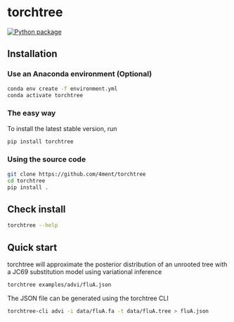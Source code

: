 # torchtree

[![Python package](https://github.com/4ment/torchtree/actions/workflows/python-package.yml/badge.svg)](https://github.com/4ment/torchtree/actions/workflows/python-package.yml)

## Installation

### Use an Anaconda environment (Optional)
```bash
conda env create -f environment.yml
conda activate torchtree
```

### The easy way
To install the latest stable version, run
```bash
pip install torchtree
```

### Using the source code
```bash
git clone https://github.com/4ment/torchtree
cd torchtree
pip install .
```

## Check install
```bash
torchtree --help
```

## Quick start
torchtree will approximate the posterior distribution of an unrooted tree with a JC69 substitution model using variational inference 
```bash
torchtree examples/advi/fluA.json
```

The JSON file can be generated using the torchtree CLI
```bash
torchtree-cli advi -i data/fluA.fa -t data/fluA.tree > fluA.json
```